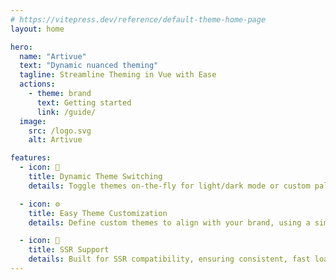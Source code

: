 ```yaml
---
# https://vitepress.dev/reference/default-theme-home-page
layout: home

hero:
  name: "Artivue"
  text: "Dynamic nuanced theming"
  tagline: Streamline Theming in Vue with Ease
  actions:
    - theme: brand
      text: Getting started
      link: /guide/
  image:
    src: /logo.svg
    alt: Artivue

features:
  - icon: 🎨
    title: Dynamic Theme Switching
    details: Toggle themes on-the-fly for light/dark mode or custom palettes, enhancing UX with minimal code.

  - icon: ⚙️
    title: Easy Theme Customization
    details: Define custom themes to align with your brand, using a simple and intuitive API.

  - icon: 🚀
    title: SSR Support
    details: Built for SSR compatibility, ensuring consistent, fast loading themes in Nuxt projects.
---
```

